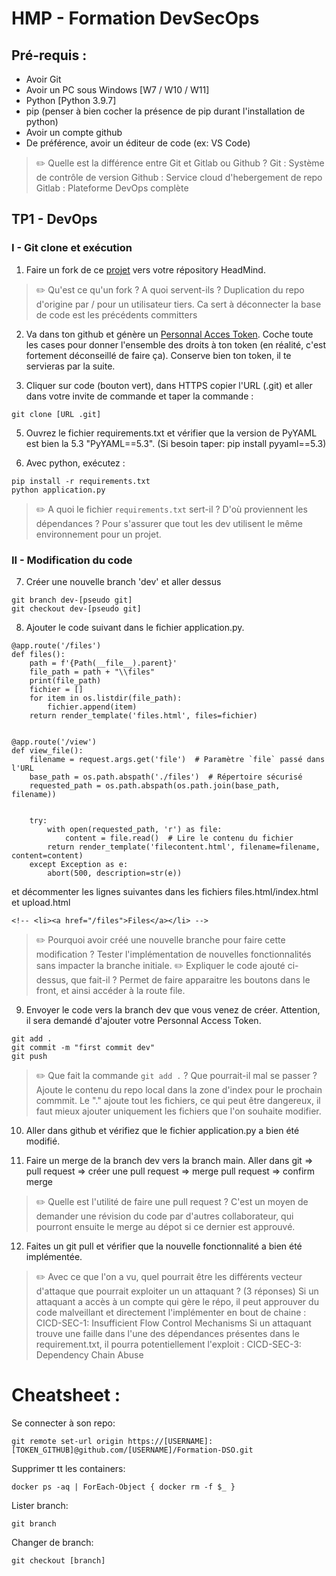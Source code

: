 # HMP - Formation DevSecOps

## Pré-requis :
- Avoir Git 
- Avoir un PC sous Windows [W7 / W10 / W11]
- Python [Python 3.9.7]
- pip (penser à bien cocher la présence de pip durant l'installation de python)
- Avoir un compte github
- De préférence, avoir un éditeur de code (ex: VS Code)

>:pencil2: Quelle est la différence entre Git et Gitlab ou Github ?
>Git : Système de contrôle de version
>Github : Service cloud d'hebergement de repo
>Gitlab : Plateforme DevOps complète

## TP1 - DevOps

### I - Git clone et exécution

1) Faire un fork de ce [projet](https://github.com/HMP-DSO/Formation-DSO) vers votre répository HeadMind.

> :pencil2: Qu'est ce qu'un fork ? A quoi servent-ils ?
> Duplication du repo d'origine par / pour un utilisateur tiers. Ca sert à déconnecter la base de code est les précédents committers 

2) Va dans ton github et génère un [Personnal Acces Token](https://github.com/settings/tokens). Coche toute les cases pour donner l'ensemble des droits à ton token (en réalité, c'est fortement déconseillé de faire ça). Conserve bien ton token, il te servieras par la suite.

3) Cliquer sur code (bouton vert), dans HTTPS copier l'URL (.git) et aller dans votre invite de commande et taper la commande :
```
git clone [URL .git]
```

5) Ouvrez le fichier requirements.txt et vérifier que la version de PyYAML est bien la 5.3 "PyYAML==5.3". (Si besoin taper: pip install pyyaml==5.3)

6) Avec python, exécutez :
```
pip install -r requirements.txt
python application.py
```

> :pencil2: A quoi le fichier `requirements.txt` sert-il ? D'où proviennent les dépendances ?
> Pour s'assurer que tout les dev utilisent le même environnement pour un projet. 

### II - Modification du code

7) Créer une nouvelle branch 'dev' et aller dessus
```
git branch dev-[pseudo git]
git checkout dev-[pseudo git]
```


8) Ajouter le code suivant dans le fichier application.py.
```
@app.route('/files')
def files():
    path = f'{Path(__file__).parent}'
    file_path = path + "\\files"
    print(file_path)
    fichier = []
    for item in os.listdir(file_path):
        fichier.append(item)
    return render_template('files.html', files=fichier)


@app.route('/view')
def view_file():
    filename = request.args.get('file')  # Paramètre `file` passé dans l'URL
    base_path = os.path.abspath('./files')  # Répertoire sécurisé
    requested_path = os.path.abspath(os.path.join(base_path, filename))


    try:
        with open(requested_path, 'r') as file:
            content = file.read()  # Lire le contenu du fichier
        return render_template('filecontent.html', filename=filename, content=content)
    except Exception as e:
        abort(500, description=str(e))
```

et décommenter les lignes suivantes dans les fichiers files.html/index.html et upload.html
```
<!-- <li><a href="/files">Files</a></li> -->
```

> :pencil2: Pourquoi avoir créé une nouvelle branche pour faire cette modification ?
> Tester l'implémentation de nouvelles fonctionnalités sans impacter la branche initiale. 
> :pencil2: Expliquer le code ajouté ci-dessus, que fait-il ?
> Permet de faire apparaitre les boutons dans le front, et ainsi accéder à la route file. 


9) Envoyer le code vers la branch dev que vous venez de créer. Attention, il sera demandé d'ajouter votre Personnal Access Token.
```
git add .
git commit -m "first commit dev"
git push
```
> :pencil2: Que fait la commande `git add .` ? Que pourrait-il mal se passer ?
> Ajoute le contenu du repo local dans la zone d'index pour le prochain commmit. Le "." ajoute tout les fichiers, ce qui peut être dangereux, il faut mieux ajouter uniquement les fichiers que l'on souhaite modifier. 

10) Aller dans github et vérifiez que le fichier application.py a bien été modifié.

11) Faire un merge de la branch dev vers la branch main. 
Aller dans git => pull request => créer une pull request => merge pull request => confirm merge

> :pencil2:    Quelle est l'utilité de faire une pull request ?
> C'est un moyen de demander une révision du code par d'autres collaborateur, qui pourront ensuite le merge au dépot si ce dernier est approuvé. 

12) Faites un git pull et vérifier que la nouvelle fonctionnalité a bien été implémentée.

> :pencil2:    Avec ce que l'on a vu, quel pourrait être les différents vecteur d'attaque que pourrait exploiter un un attaquant ? (3 réponses)
> Si un attaquant a accès à un compte qui gère le répo, il peut approuver du code malveillant et directement l'implémenter en bout de chaine : CICD-SEC-1: Insufficient Flow Control Mechanisms
> Si un attaquant trouve une faille dans l'une des dépendances présentes dans le requirement.txt, il pourra potentiellement l'exploit : CICD-SEC-3: Dependency Chain Abuse

# Cheatsheet :
Se connecter à son repo:
```
git remote set-url origin https://[USERNAME]:[TOKEN_GITHUB]@github.com/[USERNAME]/Formation-DSO.git
```
Supprimer tt les containers:
```
docker ps -aq | ForEach-Object { docker rm -f $_ }
```
Lister branch:
```
git branch
``` 
Changer de branch:
```
git checkout [branch]
```
